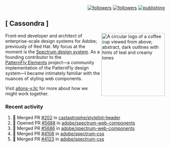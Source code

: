 <p align="right"><a rel="me" href="https://front-end.social/@castastrophe">
    <img alt="followers" title="Follow me on Mastodon" src="https://img.shields.io/mastodon/follow/109297102751309835?domain=https%3A%2F%2Ffront-end.social&label=Follow&logo=mastodon&logoColor=white&style=for-the-badge&labelColor=008080&color=006969"/></a>
  <a href="https://codepen.io/castastrophe/">
    <img alt="followers" title="Follow me on CodePen" src="https://img.shields.io/badge/23-1?color=640464&labelColor=7c007c&style=for-the-badge&logo=codepen&label=Follow"/></a>
<a href="https://castastrophe.medium.com/">
    <img alt="publishing" title="View articles on Medium" src="https://img.shields.io/badge/107-1?color=666&labelColor=444&label=subscribe&logo=medium&logoColor=white&style=for-the-badge"/></a>
</p>

## [&nbsp;Cassondra&nbsp;]

<img align="right" src="https://github-production-user-asset-6210df.s3.amazonaws.com/1840295/253016758-ba468774-1cd3-42c2-8f43-947b5eeb5edf.png" height="200" alt="A circular logo of a coffee cup viewed from above; abstract, dark outlines with hints of teal and creamy tones">

Front-end developer and architect of enterprise-scale design systems for Adobe; previously of Red Hat. My focus at the moment is the [Spectrum design system](https://github.com/adobe/spectrum-css). As a founding contributor to the [PatternFly&nbsp;Elements](https://github.com/patternfly/patternfly-elements) project&mdash;a community implementation of the PatternFly design system&mdash;I became intimately familiar with the nuances of styling web components.

Visit [allons-y.llc](http://allons-y.llc/) for more about how we might work together.

### Recent activity

<!--START_SECTION:activity-->
1. 🎉 Merged PR [#202](https://github.com/castastrophe/stylelint-header/pull/202) in [castastrophe/stylelint-header](https://github.com/castastrophe/stylelint-header)
2. 💪 Opened PR [#5688](https://github.com/adobe/spectrum-web-components/pull/5688) in [adobe/spectrum-web-components](https://github.com/adobe/spectrum-web-components)
3. 🎉 Merged PR [#5686](https://github.com/adobe/spectrum-web-components/pull/5686) in [adobe/spectrum-web-components](https://github.com/adobe/spectrum-web-components)
4. 🎉 Merged PR [#4108](https://github.com/adobe/spectrum-css/pull/4108) in [adobe/spectrum-css](https://github.com/adobe/spectrum-css)
5. 🎉 Merged PR [#4123](https://github.com/adobe/spectrum-css/pull/4123) in [adobe/spectrum-css](https://github.com/adobe/spectrum-css)
<!--END_SECTION:activity-->
